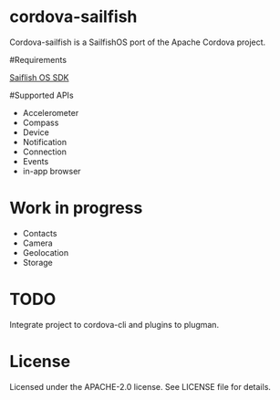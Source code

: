 cordova-sailfish
================

Cordova-sailfish is a SailfishOS port of the Apache Cordova project. 

#Requirements

[Saiflish OS SDK](https://sailfishos.org/)

#Supported APIs

* Accelerometer
* Compass
* Device
* Notification
* Connection
* Events
* in-app browser

# Work in progress

* Contacts
* Camera
* Geolocation
* Storage

# TODO

Integrate project to cordova-cli and plugins to plugman.

# License

Licensed under the APACHE-2.0 license. See LICENSE file for details.
